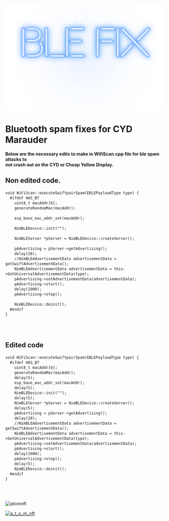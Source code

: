 ![Header](bleheader.png)
<br>



 # Bluetooth spam fixes for CYD Marauder



**Below are the necessary edits to make in WifiScan.cpp file for ble spam attacks to<br>
not crash out on the CYD or Cheap Yellow Display.**  




## Non edited code.

```
void WiFiScan::executeSwiftpairSpam(EBLEPayloadType type) {
  #ifdef HAS_BT
    uint8_t macAddr[6];
    generateRandomMac(macAddr);

    esp_base_mac_addr_set(macAddr);

    NimBLEDevice::init("");

    NimBLEServer *pServer = NimBLEDevice::createServer();

    pAdvertising = pServer->getAdvertising();
    delay(20);
    //NimBLEAdvertisementData advertisementData = getSwiftAdvertisementData();
    NimBLEAdvertisementData advertisementData = this->GetUniversalAdvertisementData(type);
    pAdvertising->setAdvertisementData(advertisementData);
    pAdvertising->start();
    delay(1000);
    pAdvertising->stop();

    NimBLEDevice::deinit();
  #endif
}
```
<br>
<br>

## Edited code

```
void WiFiScan::executeSwiftpairSpam(EBLEPayloadType type) {
  #ifdef HAS_BT
    uint8_t macAddr[6];
    generateRandomMac(macAddr);
    delay(5);
    esp_base_mac_addr_set(macAddr);
    delay(5);
    NimBLEDevice::init("");
    delay(5);
    NimBLEServer *pServer = NimBLEDevice::createServer();
    delay(5);
    pAdvertising = pServer->getAdvertising();
    delay(20);
    //NimBLEAdvertisementData advertisementData = getSwiftAdvertisementData();
    NimBLEAdvertisementData advertisementData = this->GetUniversalAdvertisementData(type);
    pAdvertising->setAdvertisementData(advertisementData);
    pAdvertising->start();
    delay(1000);
    pAdvertising->stop();
    delay(5);
    NimBLEDevice::deinit();
  #endif
}
```

<br>
<br>

<p align="left"> <img src="https://komarev.com/ghpvc/?username=atomnft&label=Profile%20views&color=0e75b6&style=flat" alt="atomnft" /> </p>
<p align="left"> <a href="https://twitter.com/a_t_o_m_nft" target="blank"><img src="https://img.shields.io/twitter/follow/a_t_o_m_nft?logo=twitter&style=for-the-badge" alt="a_t_o_m_nft" /></a> </p>
